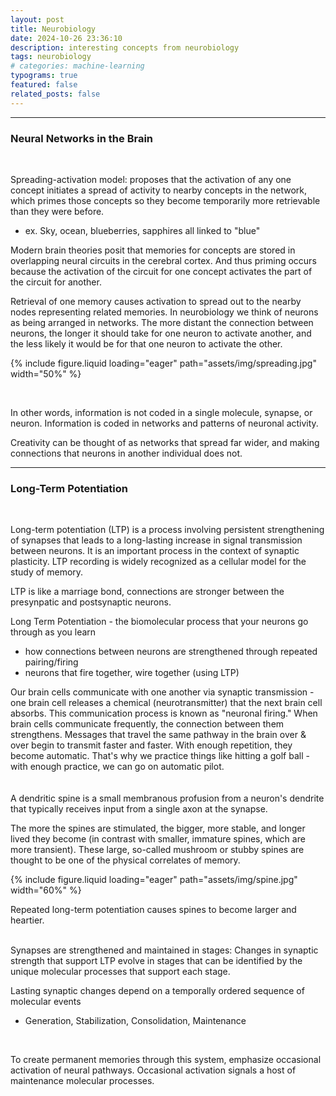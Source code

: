```yaml
---
layout: post
title: Neurobiology
date: 2024-10-26 23:36:10
description: interesting concepts from neurobiology
tags: neurobiology
# categories: machine-learning
typograms: true
featured: false
related_posts: false
---
```



----
### Neural Networks in the Brain
<br>


Spreading-activation model: proposes that the activation of any one concept initiates a spread of activity to nearby concepts in the network, which primes those concepts so they become temporarily more retrievable than they were before.
- ex. Sky, ocean, blueberries, sapphires all linked to "blue"

Modern brain theories posit that memories for concepts are stored in overlapping neural circuits in the cerebral cortex. And thus priming occurs because the activation of the circuit for one concept activates the part of the circuit for another.

Retrieval of one memory causes activation to spread out to the nearby nodes representing related memories. In neurobiology we think of neurons as being arranged in networks. The more distant the connection between neurons, the longer it should take for one neuron to activate another, and the less likely it would be for that one neuron to activate the other.

{% include figure.liquid loading="eager" path="assets/img/spreading.jpg" width="50%" %}

<br>

In other words, information is not coded in a single molecule, synapse, or neuron. Information is coded in networks and patterns of neuronal activity.

Creativity can be thought of as networks that spread far wider, and making connections that neurons in another individual does not.

----
### Long-Term Potentiation
<br>

Long-term potentiation (LTP) is a process involving persistent strengthening of synapses that leads to a long-lasting increase in signal transmission between neurons. It is an important process in the context of synaptic plasticity. LTP recording is widely recognized as a cellular model for the study of memory.

LTP is like a marriage bond, connections are stronger between the presynpatic and postsynaptic neurons.

Long Term Potentiation - the biomolecular process that your neurons go through as you learn
- how connections between neurons are strengthened through repeated pairing/firing
- neurons that fire together, wire together (using LTP)

Our brain cells communicate with one another via synaptic transmission - one brain cell releases a chemical (neurotransmitter) that the next brain cell absorbs. This communication process is known as "neuronal firing." When brain cells communicate frequently, the connection between them strengthens. Messages that travel the same pathway in the brain over & over begin to transmit faster and faster. With enough repetition, they become automatic. That's why we practice things like hitting a golf ball - with enough practice, we can go on automatic pilot.
<br><br><br>
A dendritic spine is a small membranous profusion from a neuron's dendrite that typically receives input from a single axon at the synapse.

The more the spines are stimulated, the bigger, more stable, and longer lived they become (in contrast with smaller, immature spines, which are more transient).
These large, so-called mushroom or stubby spines are thought to be one of the physical correlates of memory.

{% include figure.liquid loading="eager" path="assets/img/spine.jpg" width="60%" %}

Repeated long-term potentiation causes spines to become larger and heartier.
<br><br>

Synapses are strengthened and maintained in stages:
Changes in synaptic strength that support LTP evolve in stages that can be identified by the unique molecular processes that support each stage.

Lasting synaptic changes depend on a temporally ordered sequence of molecular events
- Generation, Stabilization, Consolidation, Maintenance

<br>

To create permanent memories through this system, emphasize occasional activation of neural pathways. Occasional activation signals a host of maintenance molecular processes.
